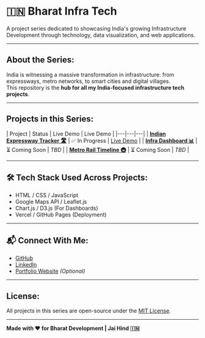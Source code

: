 # 🇮🇳 Bharat Infra Tech 

A project series dedicated to showcasing India's growing Infrastructure Development through technology, data visualization, and web applications.

---

##  About the Series:

India is witnessing a massive transformation in infrastructure: from expressways, metro networks, to smart cities and digital villages.  
This repository is the **hub for all my India-focused infrastructure tech projects**.

---

##  Projects in this Series:

| Project | Status | Live Demo | Live Demo |
|---|---|---|
| **[Indian Expressway Tracker 🛣️](https://github.com/YourUsername/indian-expressway-tracker)** | ✅ In Progress | [Live Demo](https://YourLiveLink) |
| **[Infra Dashboard 📊](https://github.com/YourUsername/infra-dashboard)** | ⏳ Coming Soon | _TBD_ |
| **[Metro Rail Timeline 🚇](https://github.com/YourUsername/metro-timeline)** | ⏳ Coming Soon | _TBD_ |

---

## 🛠️ Tech Stack Used Across Projects:

- HTML / CSS / JavaScript
- Google Maps API / Leaflet.js
- Chart.js / D3.js (For Dashboards)
- Vercel / GitHub Pages (Deployment)

---

## 📬 Connect With Me:

- [GitHub](https://github.com/YourUsername)
- [LinkedIn](https://www.linkedin.com/in/YourLinkedInProfile)
- [Portfolio Website](https://YourPortfolioLink) _(Optional)_

---

##  License:

All projects in this series are open-source under the [MIT License](LICENSE).

---

**Made with ❤️ for Bharat Development | Jai Hind 🇮🇳**

